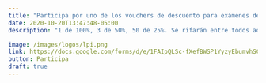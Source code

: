 ```yaml
---
title: "Participa por uno de los vouchers de descuento para exámenes de certificación de Linux Professional Institute"
date: 2020-10-20T13:47:48-05:00
description: "1 de 100%, 3 de 50%, 50 de 25%. Se rifarán entre todos aquellos que respondan la evaluación."

image: /images/logos/lpi.png
link: https://docs.google.com/forms/d/e/1FAIpQLSc-fXefBWSP1YyzyEbumvhSCTOAzfxMbPMxRSo7qDZt9W5OKQ/viewform
button: Participa
draft: true
---
```


